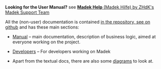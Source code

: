 **Looking for the User Manual?** see [**Madek Help** (Madek Hilfe) by ZHdK's Madek Support Team](https://wiki.zhdk.ch/madek-hilfe/doku.php)


All the (non-user) documentation is contained [in the repository, see on github](https://github.com/zhdk/madek/tree/madek-v3/doc) and has these main sections:

- [Manual](manual/manual.md)
– main documentation, description of business logic, aimed at everyone working on the project.

- [Developers](development/development-overview.md)
– For developers working on Madek

- Apart from the textual docs, there are also some [diagrams](https://github.com/zhdk/madek/tree/madek-v3/doc/diagrams) to look at.
